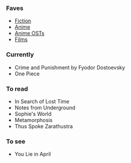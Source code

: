 ### Faves

- [Fiction](fiction.csv)
- [Anime](anime.csv) 
- [Anime OSTs](anime-ost.csv)
- [Films](film.csv)

### Currently
  
- Crime and Punishment by Fyodor Dostoevsky
- One Piece

### To read

- In Search of Lost Time
- Notes from Underground
- Sophie's World
- Metamorphosis
- Thus Spoke Zarathustra

### To see

- You Lie in April
